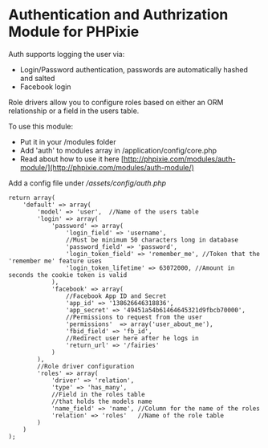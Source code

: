 Authentication and Authrization Module for PHPixie
====================

Auth supports logging the user via:

* Login/Password authentication, passwords are automatically hashed and salted
* Facebook login

Role drivers allow you to configure roles based on either an ORM relationship or a field in the users table.

To use this module:

* Put it in your /modules folder
* Add 'auth' to modules array in /application/config/core.php
* Read about how to use it here [http://phpixie.com/modules/auth-module/](http://phpixie.com/modules/auth-module/)

Add a config file under */assets/config/auth.php*

	return array(
	    'default' => array(
	        'model' => 'user',	//Name of the users table
	        'login' => array(
	            'password' => array(
	                'login_field' => 'username',
	                //Must be minimum 50 characters long in database
	                'password_field' => 'password',
	                'login_token_field' => 'remember_me', //Token that the 'remember me' feature uses
					'login_token_lifetime' => 63072000,	//Amount in seconds the cookie token is valid
	            ),
	            'facebook' => array(
	                //Facebook App ID and Secret
	                'app_id' => '138626646318836',
	                'app_secret' => '49451a54b61464645321d9fbcb70000',
	                //Permissions to request from the user
	                'permissions'  => array('user_about_me'),
	    			'fbid_field' => 'fb_id',
	                //Redirect user here after he logs in
	                'return_url' => '/fairies'
	            )
	        ),
	        //Role driver configuration
	        'roles' => array(
	            'driver' => 'relation',
	            'type' => 'has_many',
	            //Field in the roles table
	            //that holds the models name
	            'name_field' => 'name',	//Column for the name of the roles
	            'relation' => 'roles'	//Name of the role table
	        )
	    )
	);